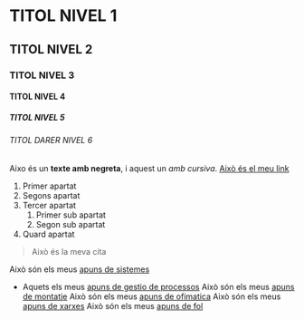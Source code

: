 # TITOL NIVEL 1
## TITOL NIVEL 2
### TITOL NIVEL 3
#### TITOL NIVEL 4
##### TITOL NIVEL 5
###### TITOL DARER NIVEL 6
Aixo és un **texte amb negreta**, i aquest un *amb cursiva*.
[Això és el meu link](https://www4.minijuegosgratis.com/v3/games/thumbnails/204979_7_sq.jpg)
1. Primer apartat
2. Segons apartat 
3. Tercer apartat 
    1. Primer sub apartat
    2. Segon sub apartat
4. Quard apartat
> Això és la meva cita

Això són els meus [apuns de sistemes](sistemes)
- Aquets els meus [apuns de gestio de processos](sistemes/processos)
Això són els meus [apuns de montatje](montaje)
Això són els meus [apuns de ofimatica](ofimatica)
Això són els meus [apuns de xarxes](xarxes)
Això són els meus [apuns de fol](fol)